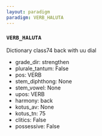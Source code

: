 ```yaml
---
layout: paradigm
paradigm: VERB_HALUTA
---
```

### ` VERB_HALUTA `

Dictionary class74 back with uu dial
* grade_dir: strengthen
* plurale_tantum: False
* pos: VERB
* stem_diphthong: None
* stem_vowel: None
* upos: VERB
* harmony: back
* kotus_av: None
* kotus_tn: 75
* clitics: False
* possessive: False
